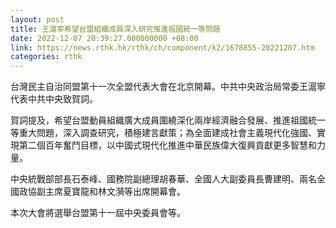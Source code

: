 ```yaml
---
layout: post
title: 王滬寧希望台盟組織成員深入研究推進祖國統一等問題
date: 2022-12-07 20:39:27.000000000 +08:00
link: https://news.rthk.hk/rthk/ch/component/k2/1678855-20221207.htm
categories: rthk
---
```


台灣民主自治同盟第十一次全盟代表大會在北京開幕。中共中央政治局常委王滬寧代表中共中央致賀詞。

賀詞提及，希望台盟動員組織廣大成員圍繞深化兩岸經濟融合發展、推進祖國統一等重大問題，深入調查研究，積極建言獻策；為全面建成社會主義現代化強國、實現第二個百年奮鬥目標，以中國式現代化推進中華民族偉大復興貢獻更多智慧和力量。

中央統戰部部長石泰峰、國務院副總理胡春華、全國人大副委員長曹建明、兩名全國政協副主席夏寶龍和林文漪等出席開幕會。

本次大會將選舉台盟第十一屆中央委員會等。
